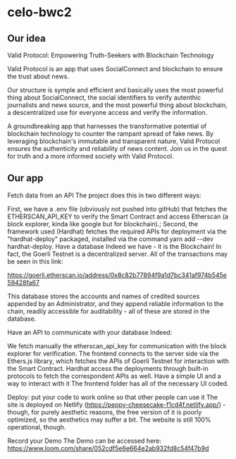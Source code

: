 # celo-bwc2

## Our idea

Valid Protocol: Empowering Truth-Seekers with Blockchain Technology

Valid Protocol is an app that uses SocialConnect and blockchain to ensure the trust about news. 

Our structure is symple and efficient and basically uses the most powerful thing about SocialConnect, the social identifiers to verify autenthic journalists and news source, and the most powerful thing about blockchain, a descentralized use for everyone access and verify the information.

A groundbreaking app that harnesses the transformative potential of blockchain technology to counter the rampant spread of fake news. By leveraging blockchain's immutable and transparent nature, Valid Protocol ensures the authenticity and reliability of news content. Join us in the quest for truth and a more informed society with Valid Protocol.

## Our app

Fetch data from an API
The project does this in two different ways:

First, we have a .env file (obviously not pushed into gitHub) that fetches the ETHERSCAN_API_KEY to verify the Smart Contract and access Etherscan (a block explorer, kinda like google but for blockchain).;
Second, the framework used (Hardhat) fetches the required APIs for deployment via the "hardhat-deploy" packaged, installed via the command yarn add --dev hardhat-deploy.
Have a database
Indeed we have - it is the Blockchain! In fact, the Goerli Testnet is a decentralized server. All of the transactions may be seen in this link:

https://goerli.etherscan.io/address/0x8c82b77894f9a1d7bc341af974b545e59428fa67

This database stores the accounts and names of credited sources appended by an Administrator, and they append reliable information to the chain, readily accessible for auditability - all of these are stored in the database.

Have an API to communicate with your database
Indeed:

We fetch manually the etherscan_api_key for communication with the block explorer for verification.
The frontend connects to the server side via the Ethers.js library, which fetches the APIs of Goerli Testnet for interaction with the Smart Contract.
Hardhat access the deployments through built-in protocols to fetch the correspondent APIs as well.
Have a simple UI and a way to interact with it
The frontend folder has all of the necessary UI coded.

Deploy: put your code to work online so that other people can use it
The site is deployed on Netlify (https://peppy-cheesecake-f1cd4f.netlify.app/) - though, for purely aesthetic reasons, the free version of it is poorly optimized, so the aesthetics may suffer a bit. The website is still 100% operational, though.

Record your Demo
The Demo can be accessed here: https://www.loom.com/share/052cdf5e6e664e2ab932fd8c54f47b9d
